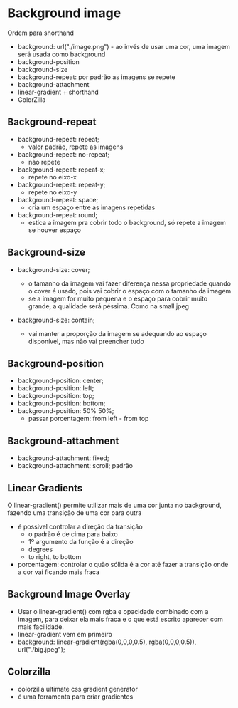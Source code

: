 # Background image

Ordem para shorthand
- background: url("./image.png") - ao invés de usar uma cor, uma imagem será usada como background
- background-position
- background-size
- background-repeat: por padrão as imagens se repete
- background-attachment
- linear-gradient + shorthand
- ColorZilla

## Background-repeat

- background-repeat: repeat;
   * valor padrão, repete as imagens
- background-repeat: no-repeat;
   * não repete
- background-repeat: repeat-x;
   * repete no eixo-x
- background-repeat: repeat-y;
   * repete no eixo-y
- background-repeat: space;
   * cria um espaço entre as imagens repetidas
- background-repeat: round;
   * estica a imagem pra cobrir todo o background, só repete a imagem se houver espaço

## Background-size

- background-size: cover;
   * o tamanho da imagem vai fazer diferença nessa propriedade quando o cover é usado, pois vai cobrir o espaço com o tamanho da imagem
   * se a imagem for muito pequena e o espaço para cobrir muito grande, a qualidade será péssima. Como na small.jpeg

- background-size: contain;
   * vai manter a proporção da imagem se adequando ao espaço disponível, mas não vai preencher tudo


## Background-position

- background-position: center;
- background-position: left;
- background-position: top;
- background-position: bottom;
- background-position: 50% 50%; 
   * passar porcentagem: from left - from top

## Background-attachment


- background-attachment: fixed;
- background-attachment: scroll; padrão

## Linear Gradients

O linear-gradient() permite utilizar mais de uma cor junta no background, fazendo uma transição de uma cor para outra
- é possivel controlar a direção da transição
   * o padrão é de cima para baixo
   * 1º argumento da função é a direção
   * degrees
   * to right, to bottom
- porcentagem: controlar o quão sólida é a cor até fazer a transição onde a cor vai ficando mais fraca

## Background Image Overlay

- Usar o linear-gradient() com rgba e opacidade combinado com a imagem, para deixar ela mais fraca e o que está escrito aparecer com mais facilidade. 
- linear-gradient vem em primeiro     
- background: linear-gradient(rgba(0,0,0,0.5), rgba(0,0,0,0.5)), url("./big.jpeg");

## Colorzilla

- colorzilla ultimate css gradient generator
- é uma ferramenta para criar gradientes

